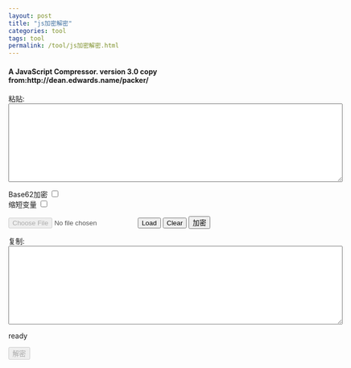 ```yaml
---
layout: post
title: "js加密解密"
categories: tool
tags: tool
permalink: /tool/js加密解密.html
---
```

<script src="{{ "/src/tool/js加密解密/base2.js" | relative_url }}"></script>
<script src="{{ "/src/tool/js加密解密/Packer.js" | relative_url }}"></script>
<script src="{{ "/src/tool/js加密解密/bindings.js" | relative_url }}"></script>
<h4><span class="description">A JavaScript Compressor. <span class="version">version 3.0</span> copy from:http://dean.edwards.name/packer/</span> </h4>
<div class="" id="form">
 <p><label class="paste">粘贴:</label><br>
  <textarea id="input" name="input" rows="10" cols="80" spellcheck="false"></textarea></p>
 <p id="controls">
  <label for="base62">Base62加密
   <input type="checkbox" id="base62" name="base62" value="1"></label><br>
  <label for="shrink">缩短变量
   <input type="checkbox" id="shrink" name="shrink" value="1"></label>
 </p>
 <p class="form-buttons" id="input-buttons">
  <input type="file" id="upload-script" name="upload" disabled="">
  <button type="button" id="load-script">Load</button>
  <button type="button" id="clear-all">Clear</button>
  <button type="button" id="pack-script">加密</button>
 </p>
 <p><label class="copy">复制:</label>
  <textarea id="output" name="output" rows="10" cols="80" spellcheck="false"></textarea></p>
 <p id="message" class="">ready</p>
 <p class="form-buttons" id="output-buttons">
  <button type="button" id="decode-script" disabled="">解密</button>
 </p>
</div>
